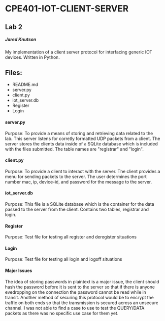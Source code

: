 # CPE401-IOT-CLIENT-SERVER
## Lab 2
##### Jared Knutson
My implementation of a client server protocol for interfacing generic IOT devices. Written in Python.

## Files:
- README.md
- server.py
- client.py
- iot_server.db
- Register
- Login

#### server.py
Purpose: To provide a means of storing and retrieving data related to
the lab. This server listens for corretly formatted UDP packets from a client.
The server stores the clients data inside of a SQLite database which
is included with the files submitted. The table names are "registrar" and
"login".

#### client.py
Purpose: To provide a client to interact with the server. The client provides
a menu for sending packets to the server. The user determines the port number
mac, ip, device-id, and password for the message to the server.

#### iot_server.db
Purpose: This file is a SQLite database which is the container for the data
passed to the server from the client. Contains two tables, registrar and login.

#### Register
Purpose: Test file for testing all register and deregister situations

#### Login
Purpose: Test file for testing all login and logoff situations

#### Major Issues
The idea of storing passwords in plaintext is a major issue, the client should
hash the password before it is sent to the server so that if there is anyone evedropping on the
connection the password cannot be read while in transit. Another method of securing this protocol
would be to encrypt the traffic on both ends so that the transmission is secured across an unsecure
channel. I was not able to find a case to use to test the QUERY/DATA packets as there was no specific
use case for them yet. 
